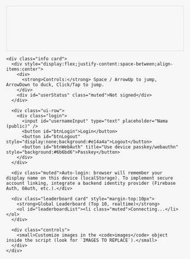 <!doctype html>
<html lang="id">
<head>
  <meta charset="utf-8" />
  <meta name="viewport" content="width=device-width,initial-scale=1" />
  <title>Game Joy - Clone (Customizable) + Login & Realtime Leaderboard</title>
  <style>
    :root{ --bg-color:#f7f7f7; }
    html,body{height:100%;margin:0;font-family:Inter,system-ui,Arial;background:var(--bg-color);display:flex;align-items:center;justify-content:center}
    .wrap{max-width:960px;width:95%;}
    canvas{display:block;width:100%;height:auto;border:1px solid #ddd;background:transparent}
    .info{margin-top:10px;color:#333;font-size:14px}
    .controls{margin-top:8px}
    .controls small{display:block;color:#666}

    /* simple UI boxes */
    .ui-row{display:flex;gap:8px;align-items:center;margin-top:10px}
    .card{background:#fff;padding:10px;border-radius:8px;box-shadow:0 6px 18px rgba(0,0,0,0.06)}
    .login{display:flex;gap:8px;align-items:center}
    input[type=text]{padding:6px 8px;border-radius:4px;border:1px solid #ccc}
    button{padding:6px 10px;border-radius:6px;border:none;cursor:pointer;background:#2d8cff;color:#fff}
    .leaderboard{margin-top:12px}
    .leaderboard ol{padding-left:18px}
    .muted{color:#666;font-size:13px}
  </style>
</head>
<body>
  <div class="wrap">
    <canvas id="game" width="800" height="200" aria-label="game-joy clone game"></canvas>

    <div class="info card">
      <div style="display:flex;justify-content:space-between;align-items:center">
        <div>
          <strong>Controls:</strong> Space / ArrowUp to jump, ArrowDown to duck, Click/Tap to jump.
        </div>
        <div id="userStatus" class="muted">Not signed</div>
      </div>

      <div class="ui-row">
        <div class="login">
          <input id="usernameInput" type="text" placeholder="Nama (public)" />
          <button id="btnLogin">Login</button>
          <button id="btnLogout" style="display:none;background:#e14a4a">Logout</button>
          <button id="btnWebAuth" title="Use device passkey/webauthn" style="background:#6b6bd6">Passkey</button>
        </div>
      </div>

      <div class="muted">Auto-login: browser will remember your display name on this device (localStorage). To implement secure account linking, integrate a backend identity provider (Firebase Auth, OAuth, etc.).</div>

      <div class="leaderboard card" style="margin-top:10px">
        <strong>Global Leaderboard (Top 10, realtime)</strong>
        <ol id="leaderboardList"><li class="muted">Connecting...</li></ol>
      </div>

      <div class="controls">
        <small>Customize images in the <code>images</code> object inside the script (look for `IMAGES TO REPLACE`).</small>
      </div>
    </div>
  </div>

<!--
  Notes for developers:
  - This single-file demo adds simple client-side login (localStorage) with optional WebAuthn placeholder.
  - Realtime leaderboard uses Firebase Firestore listeners. You MUST create a Firebase project and replace the CONFIG below with your project's config. Firestore rules should allow secure writes only from authenticated clients in production.
  - For production: do server-side validation of submitted scores to prevent cheating.
-->

<script>
/* ---------------------------
   Configuration & sizes (same as before)
*/
const CONFIG = {
  baseWidth: 800,
  baseHeight: 200,
  groundY: 150,
  gravity: 0.6,
  jumpVelocity: -12,
  speedStart: 6,
  speedIncreaseRate: 0.002
};

// --- IMAGES TO REPLACE ---
const images = {
  background: 'Artboard 1.png',
  player: 'Artboard 5.png',
  obstacleSmall: 'Artboard 2.png',
  obstacleLarge: 'Artboard 3.png',
  flyer: 'Artboard 4.png',
  ground: 'images/ground.png'
};

/* ---------------------------
   Firebase (Realtime leaderboard)
   ---------------------------
   - Replace the firebaseConfig object with your project's config.
   - You can use Firebase Firestore with a collection `scores` where each doc has {name: string, score: number, ts: timestamp}
   - Firestore will be used only from client in this demo. For production you should secure writes using Firebase Auth or a server.
*/

// --- FIREBASE CONFIG (REPLACE with your project's settings) ---
const FIREBASE_CONFIG = {
  apiKey: "REPLACE_WITH_YOUR_API_KEY",
  authDomain: "REPLACE_WITH_YOUR_AUTH_DOMAIN",
  projectId: "REPLACE_WITH_YOUR_PROJECT_ID",
  storageBucket: "REPLACE_WITH_YOUR_STORAGE_BUCKET",
  messagingSenderId: "REPLACE_WITH_MESSAGING_SENDER_ID",
  appId: "REPLACE_WITH_APP_ID"
};

// Firestore variables (initialized later if config set)
let firestore = null;
let firebaseApp = null;

// If user supplies real Firebase config, we'll dynamically load Firebase SDK and init.
async function initFirebase(){
  if(!FIREBASE_CONFIG.apiKey || FIREBASE_CONFIG.apiKey.startsWith('REPLACE')) return false;
  // load compat SDKs
  await loadScript('https://www.gstatic.com/firebasejs/9.22.2/firebase-app-compat.js');
  await loadScript('https://www.gstatic.com/firebasejs/9.22.2/firebase-firestore-compat.js');
  firebaseApp = firebase.initializeApp(FIREBASE_CONFIG);
  firestore = firebase.firestore();
  console.log('Firebase initialized');
  return true;
}
function loadScript(src){
  return new Promise((res,rej)=>{
    const s = document.createElement('script'); s.src = src; s.onload = res; s.onerror = rej; document.head.appendChild(s);
  });
}

/* ---------------------------
   Simple client 'login' using localStorage + optional WebAuthn placeholder
   - This stores only a public display name locally (not secure account linking).
   - For real accounts, integrate Firebase Auth / OAuth and require user verification.
*/
const UI = {
  usernameInput: null, btnLogin: null, btnLogout: null, btnWebAuth: null, userStatus: null, leaderboardList: null
};

function setupUI(){
  UI.usernameInput = document.getElementById('usernameInput');
  UI.btnLogin = document.getElementById('btnLogin');
  UI.btnLogout = document.getElementById('btnLogout');
  UI.btnWebAuth = document.getElementById('btnWebAuth');
  UI.userStatus = document.getElementById('userStatus');
  UI.leaderboardList = document.getElementById('leaderboardList');

  UI.btnLogin.addEventListener('click', ()=>{
    const name = (UI.usernameInput.value || '').trim();
    if(!name) return alert('Masukkan nama untuk tampil di leaderboard');
    localStorage.setItem('dino_display_name', name);
    setUser(name);
  });
  UI.btnLogout.addEventListener('click', ()=>{
    localStorage.removeItem('dino_display_name');
    setUser(null);
  });
  UI.btnWebAuth.addEventListener('click', async ()=>{
    // WebAuthn placeholder: in real app you'd call navigator.credentials.create/get with a server challenge.
    alert('WebAuthn/passkey flow: perlu integrasi server. This demo shows a placeholder.');
  });

  // auto-login if name stored
  const saved = localStorage.getItem('dino_display_name');
  if(saved) { setUser(saved); UI.usernameInput.value = saved; }
  else setUser(null);
}

function setUser(name){
  if(name){ UI.userStatus.textContent = 'Signed as: ' + name; UI.btnLogout.style.display = 'inline-block'; }
  else { UI.userStatus.textContent = 'Not signed'; UI.btnLogout.style.display = 'none'; }
}

/* ---------------------------
   Leaderboard functions (uses firestore)
*/
async function submitScoreToLeaderboard(name, score){
  if(!firestore){ console.warn('Firestore not initialized. Score not sent.'); return; }
  try{
    await firestore.collection('scores').add({ name: name || 'anonymous', score: score, ts: firebase.firestore.FieldValue.serverTimestamp() });
    console.log('Score submitted');
  } catch(e){ console.error('Failed to submit score', e); }
}

function listenLeaderboard(){
  if(!firestore){ UI.leaderboardList.innerHTML = '<li class="muted">Enable Firebase config to see leaderboard.</li>'; return; }
  // Query top 10 scores descending; if same score, latest ts
  firestore.collection('scores').orderBy('score','desc').limit(10).onSnapshot((snap)=>{
    const items = [];
    snap.forEach(doc=>{ const d = doc.data(); items.push({name: d.name, score: d.score}); });
    renderLeaderboard(items);
  }, (err)=>{ console.error(err); UI.leaderboardList.innerHTML = '<li class="muted">Error loading leaderboard</li>'; });
}

function renderLeaderboard(items){
  if(!items || items.length===0) { UI.leaderboardList.innerHTML = '<li class="muted">No scores yet</li>'; return; }
  UI.leaderboardList.innerHTML = items.map(i=>`<li>${escapeHtml(i.name)} — ${i.score}</li>`).join('');
}
function escapeHtml(s){ return String(s).replace(/[&<>"]/g, (m)=>({ '&':'&amp;','<':'&lt;','>':'&gt;','"':'&quot;' }[m])); }

/* ---------------------------
   Game code (same logic as before but emitting score to leaderboard on game over)
*/
let canvas = document.getElementById('game');
let ctx = canvas.getContext('2d');
const W = CONFIG.baseWidth; const H = CONFIG.baseHeight; canvas.width = W; canvas.height = H;
function clear() { ctx.clearRect(0,0,W,H); }
function loadImage(src){ return new Promise((resolve)=>{ const img = new Image(); img.onload = ()=>resolve(img); img.onerror = ()=>resolve(null); img.src = src; }); }

(async function main(){
  setupUI();
  const firebaseOk = await initFirebase();
  if(firebaseOk) listenLeaderboard(); else { listenLeaderboard(); }

  const [bgImg, playerImg, obsSmallImg, obsLargeImg, flyerImg, groundImg] = await Promise.all([
    loadImage(images.background), loadImage(images.player), loadImage(images.obstacleSmall), loadImage(images.obstacleLarge), loadImage(images.flyer), loadImage(images.ground)
  ]);
  const assets = { bgImg, playerImg, obsSmallImg, obsLargeImg, flyerImg, groundImg };
  startGame(assets);
})();

function startGame(assets){
  let speed = CONFIG.speedStart; let frame = 0; let score = 0; let running = true;
  const player = { x:50, y:CONFIG.groundY-47, w:64, h:67, vy:0, onGround:true, ducking:false };
  const obstacles = [];
  let spawnTimer=0; let spawnInterval=90;

  const audioCtx = new (window.AudioContext || window.webkitAudioContext)();
  function playJump(){ const o = audioCtx.createOscillator(), g = audioCtx.createGain(); o.type='sine'; o.frequency.value=450; g.gain.setValueAtTime(0.0001,audioCtx.currentTime); g.gain.exponentialRampToValueAtTime(0.15,audioCtx.currentTime+0.01); g.gain.exponentialRampToValueAtTime(0.0001,audioCtx.currentTime+0.25); o.connect(g); g.connect(audioCtx.destination); o.start(); o.stop(audioCtx.currentTime+0.3); }
  function playDie(){ const o = audioCtx.createOscillator(), g = audioCtx.createGain(); o.type='square'; o.frequency.value=120; g.gain.setValueAtTime(0.0001,audioCtx.currentTime); g.gain.linearRampToValueAtTime(0.2,audioCtx.currentTime+0.02); g.gain.exponentialRampToValueAtTime(0.0001,audioCtx.currentTime+0.5); o.connect(g); g.connect(audioCtx.destination); o.start(); o.stop(audioCtx.currentTime+0.6); }
  function playPoint(){ const o = audioCtx.createOscillator(), g = audioCtx.createGain(); o.type='sine'; o.frequency.value=800; g.gain.setValueAtTime(0.0001,audioCtx.currentTime); g.gain.exponentialRampToValueAtTime(0.12,audioCtx.currentTime+0.01); g.gain.exponentialRampToValueAtTime(0.0001,audioCtx.currentTime+0.12); o.connect(g); g.connect(audioCtx.destination); o.start(); o.stop(audioCtx.currentTime+0.16); }

  function spawnObstacle(){ const kind = Math.random()<0.2?'flyer':(Math.random()<0.5?'large':'small'); if(kind==='small'){ obstacles.push({x:W+10,kind:'small',w:assets.obsSmallImg?assets.obsSmallImg.width:25,h:assets.obsSmallImg?assets.obsSmallImg.height:50,y:CONFIG.groundY-(assets.obsSmallImg?assets.obsSmallImg.height:50)}); } else if(kind==='large'){ obstacles.push({x:W+10,kind:'large',w:assets.obsLargeImg?assets.obsLargeImg.width:50,h:assets.obsLargeImg?assets.obsLargeImg.height:70,y:CONFIG.groundY-(assets.obsLargeImg?assets.obsLargeImg.height:70)}); } else { const flyY = CONFIG.groundY - (assets.flyerImg?assets.flyerImg.height+60:90); obstacles.push({x:W+10,kind:'flyer',w:assets.flyerImg?assets.flyerImg.width:46,h:assets.flyerImg?assets.flyerImg.height:40,y:flyY}); } }

  function update(){ if(!running) return; frame++; speed += CONFIG.speedIncreaseRate; player.vy += CONFIG.gravity; player.y += player.vy; if(player.y > CONFIG.groundY - (player.ducking ? player.h/2 : player.h)){ player.y = CONFIG.groundY - (player.ducking ? player.h/2 : player.h); player.vy = 0; player.onGround = true; } else player.onGround = false; spawnTimer++; if(spawnTimer>spawnInterval){ spawnTimer=0; spawnInterval = 60 + Math.floor(Math.random()*120); spawnObstacle(); } for(let i=obstacles.length-1;i>=0;i--){ const o = obstacles[i]; o.x -= speed; if(o.x + o.w < -50) obstacles.splice(i,1); if(rectIntersect(player.x, player.y, player.w*(player.ducking?0.8:1), player.ducking?player.h/2:player.h, o.x, o.y, o.w, o.h)){ running=false; playDie(); onGameOver(); } } if(frame%6===0){ score++; if(score%100===0) playPoint(); } }
  function rectIntersect(ax,ay,aw,ah,bx,by,bw,bh){ return ax < bx + bw && ax + aw > bx && ay < by + bh && ay + ah > by; }

  function draw(){ clear(); if(assets.bgImg){ const tileW = assets.bgImg.width || W; for(let x=0;x<W;x+=tileW){ ctx.drawImage(assets.bgImg, x, 0, tileW, H); } } else { const g = ctx.createLinearGradient(0,0,0,H); g.addColorStop(0,'#e9e9e9'); g.addColorStop(1,'#f7f7f7'); ctx.fillStyle = g; ctx.fillRect(0,0,W,H); } ctx.fillStyle='rgba(0,0,0,0.06)'; ctx.fillRect(0, CONFIG.groundY, W, 2); for(const o of obstacles){ if(o.kind==='small' && assets.obsSmallImg){ ctx.drawImage(assets.obsSmallImg, o.x, o.y, o.w, o.h); } else if(o.kind==='large' && assets.obsLargeImg){ ctx.drawImage(assets.obsLargeImg, o.x, o.y, o.w, o.h); } else if(o.kind==='flyer' && assets.flyerImg){ ctx.drawImage(assets.flyerImg, o.x, o.y, o.w, o.h); } else { ctx.fillStyle='#444'; ctx.fillRect(o.x, o.y, o.w, o.h); } }
    if(assets.playerImg){ const drawH = player.ducking ? player.h/2 : player.h; ctx.drawImage(assets.playerImg, player.x, player.y + (player.ducking?player.h/2:0), player.w, drawH); } else { ctx.fillStyle='#222'; const drawH = player.ducking ? player.h/2 : player.h; ctx.fillRect(player.x, player.y + (player.ducking?player.h/2:0), player.w, drawH); }
    ctx.fillStyle='#111'; ctx.font='16px monospace'; ctx.fillText('Score: ' + score, W - 140, 30);
    if(!running){ ctx.fillStyle='rgba(0,0,0,0.6)'; ctx.fillRect(W/2 - 120, H/2 - 30, 240, 60); ctx.fillStyle='#fff'; ctx.font='18px sans-serif'; ctx.textAlign='center'; ctx.fillText('Game Over — Click/Space to restart', W/2, H/2 + 6); ctx.textAlign='start'; }
  }

  function jump(){ if(!running){ restart(); return; } if(player.onGround){ player.vy = CONFIG.jumpVelocity; player.onGround = false; playJump(); } }
  function duck(state){ player.ducking = state && player.onGround; }
  document.addEventListener('keydown',(e)=>{ if(e.code==='Space' || e.code==='ArrowUp'){ e.preventDefault(); jump(); } if(e.code==='ArrowDown'){ e.preventDefault(); duck(true); } });
  document.addEventListener('keyup',(e)=>{ if(e.code==='ArrowDown'){ duck(false); } });
  canvas.addEventListener('mousedown',()=>{ jump(); });
  canvas.addEventListener('touchstart',(e)=>{ e.preventDefault(); jump(); }, {passive:false});

  function restart(){ obstacles.length=0; score=0; speed=CONFIG.speedStart; frame=0; spawnTimer=0; spawnInterval=90; running=true; player.y = CONFIG.groundY - player.h; player.vy=0; player.ducking=false; playPoint(); }

  // when game over, push score to leaderboard (if user signed and firebase enabled)
  function onGameOver(){
    const name = localStorage.getItem('dino_display_name') || 'anonymous';
    if(firestore){ submitScoreToLeaderboard(name, score); }
    // also update leaderboard UI locally while waiting for realtime update
    // show a little message
    UI.leaderboardList.insertAdjacentHTML('afterbegin', `<li><em>Submitted: ${escapeHtml(name)} — ${score}</em></li>`);
  }

  function loop(){ update(); draw(); requestAnimationFrame(loop); }
  loop();
}
</script>
</body>
</html>
